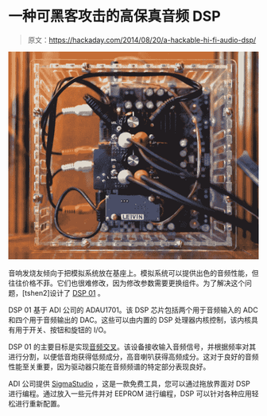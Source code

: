 # 一种可黑客攻击的高保真音频 DSP

> 原文：<https://hackaday.com/2014/08/20/a-hackable-hi-fi-audio-dsp/>

[![DSP 01 Hi-fi Signal Processor](img/b2b3a02b25ec5d2100e3cb866b01cc79.png)](http://hackaday.com/2014/08/20/a-hackable-hi-fi-audio-dsp/dsp01/)

音响发烧友倾向于把模拟系统放在基座上。模拟系统可以提供出色的音频性能，但往往价格不菲。它们也很难修改，因为修改参数需要更换组件。为了解决这个问题，[tshen2]设计了 [DSP 01](http://hackaday.io/project/2374) 。

DSP 01 基于 ADI 公司的 ADAU1701。该 DSP 芯片包括两个用于音频输入的 ADC 和四个用于音频输出的 DAC。这些可以由内置的 DSP 处理器内核控制，该内核具有用于开关、按钮和旋钮的 I/O。

DSP 01 的主要目标是实现[音频交叉](http://en.wikipedia.org/wiki/Audio_crossover)。该设备接收输入音频信号，并根据频率对其进行分割，以便低音炮获得低频成分，高音喇叭获得高频成分。这对于良好的音频性能至关重要，因为驱动器只能在音频频谱的特定部分表现良好。

ADI 公司提供 [SigmaStudio](http://www.analog.com/en/dsp-software/ss_sigst_02/sw.html) ，这是一款免费工具，您可以通过拖放界面对 DSP 进行编程。通过放入一些元件并对 EEPROM 进行编程，DSP 可以针对各种应用轻松进行重新配置。